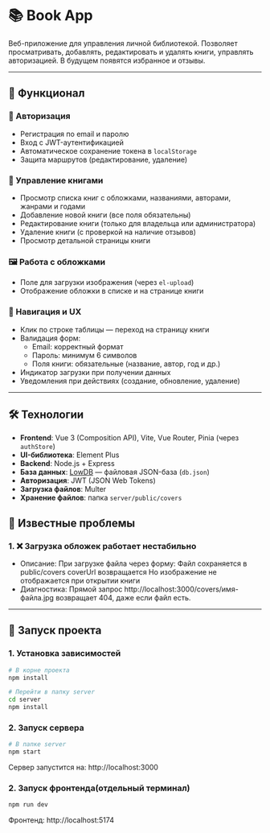 # 📚 Book App

Веб-приложение для управления личной библиотекой. Позволяет просматривать, добавлять, редактировать и удалять книги, управлять авторизацией.
В будущем появятся избранное и отзывы.

---

## 🌟 Функционал

### 🔐 Авторизация
- Регистрация по email и паролю
- Вход с JWT-аутентификацией
- Автоматическое сохранение токена в `localStorage`
- Защита маршрутов (редактирование, удаление)

### 📖 Управление книгами
- Просмотр списка книг с обложками, названиями, авторами, жанрами и годами
- Добавление новой книги (все поля обязательны)
- Редактирование книги (только для владельца или администратора)
- Удаление книги (с проверкой на наличие отзывов)
- Просмотр детальной страницы книги

### 🖼️ Работа с обложками
- Поле для загрузки изображения (через `el-upload`)
- Отображение обложки в списке и на странице книги

### 🧭 Навигация и UX
- Клик по строке таблицы — переход на страницу книги
- Валидация форм:
  - Email: корректный формат
  - Пароль: минимум 6 символов
  - Поля книги: обязательные (название, автор, год и др.)
- Индикатор загрузки при получении данных
- Уведомления при действиях (создание, обновление, удаление)

---

## 🛠️ Технологии

- **Frontend**: Vue 3 (Composition API), Vite, Vue Router, Pinia (через `authStore`)
- **UI-библиотека**: Element Plus
- **Backend**: Node.js + Express
- **База данных**: [LowDB](https://github.com/typicode/lowdb) — файловая JSON-база (`db.json`)
- **Авторизация**: JWT (JSON Web Tokens)
- **Загрузка файлов**: Multer
- **Хранение файлов**: папка `server/public/covers`
  
## 🐞 Известные проблемы
### 1. ❌ Загрузка обложек работает нестабильно
- Описание:
При загрузке файла через форму:
Файл сохраняется в public/covers
coverUrl возвращается
Но изображение не отображается при открытии книги
- Диагностика:
Прямой запрос http://localhost:3000/covers/имя-файла.jpg возвращает 404, даже если файл есть.
---

## 🚀 Запуск проекта

### 1. Установка зависимостей

```bash
# В корне проекта
npm install

# Перейти в папку server
cd server
npm install
```
### 2. Запуск сервера
```bash
# В папке server
npm start
```
Сервер запустится на: http://localhost:3000

### 2. Запуск фронтенда(отдельный терминал)
```bash
npm run dev
```
Фронтенд: http://localhost:5174 


